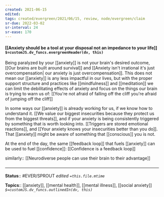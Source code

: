 ```yaml
---
created: 2021-06-15
edited: 
tags: created/evergreen/2021/06/15, review, node/evergreen/claim
sr-due: 2022-03-02
sr-interval: 24
sr-ease: 170
---
```


#### [[Anxiety should be a tool at your disposal not an impedance to your life]] `$=customJS.dv_funcs.evergreenHeader(dv, this)`

Being paralyzed by your [[anxiety]] is not your brain's desired outcome, [[Our brains are built around survival]] and [[Anxiety isn't irrational it's just overcompensation| our anxiety is just overcompensation]].
This does not mean our [[anxiety]] is any less impactful in our lives, but with the proper support structure and practices like [[mindfulness]] and [[meditation]] we can limit the debilitating effects of anxiety and focus on the things our brain is trying to warn us of: [[You're not afraid of falling off the cliff you're afraid of jumping off the cliff]]

In some ways our [[anxiety]] is already working for us, 
if we know how to understand it.
[[We value our biggest insecurities because they protect us from the biggest threats]],
and if your anxiety is being consistently triggered by something that is worth looking into.
[[Triggers are stored emotional reactions]],
and
[[Your anxiety knows your insecurities better than you do]].
That [[anxiety]] might be aware of something that [[conscious]] you is not.

At the end of the day, the same [[feedback loop]] that fuels [[anxiety]] can be used to fuel [[confidence]]:
[[Confidence is a feedback loop]]

similarly:: [[Neurodiverse people can use their brain to their advantage]]

### <hr class="footnote"/>

**Status**:: #EVER/SPROUT 
*edited `=this.file.mtime`*

**Topics**:: [[anxiety]], [[mental health]], [[mental illness]], [[social anxiety]]
*`$=customJS.dv_funcs.outlinedIn(dv, this)`*
